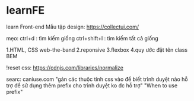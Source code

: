# learnFE
learn Front-end
  Mẫu tập design: https://collectui.com/

mẹo: ctrl+d : tìm kiếm giống
     ctrl+shift+l : tìm kiếm tất cả giống

1.HTML, CSS
  web-the-band
2.reponsive
3.flexbox
4.quy ước đặt tên class BEM


!reset css: https://cdnjs.com/libraries/normalize

searc: caniuse.com "gán các thuộc tính css vào để biết trình duyệt nào hỗ trợ để sử dụng thêm prefix cho trình duyệt ko đc hỗ trợ"
      "When to use prefix"